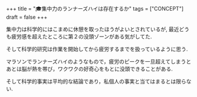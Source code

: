 +++
title = "🎓集中力のランナーズハイは存在するか"
tags = ["CONCEPT"]
draft = false
+++

集中力は科学的にはこまめに休憩を取ったほうがよいとされているが,
最近どうも疲労感を超えたところに第２の没頭ゾーンがある気がしてた.

そして科学的研究は作業を開始してから疲労するまでを扱っているように思う.

マラソンでランナーズハイのようなもので，疲労のピークを一旦超えてしまうとあとは脳が熱を帯び，ワクワクの好奇心をもとに没頭できることがある.

そして科学的事実は平均的な結論であり，私個人の事実と当てはまるとは限らない.
